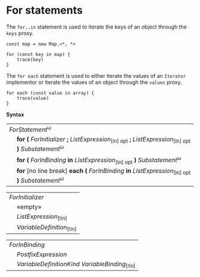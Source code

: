 # For statements

The `for..in` statement is used to iterate the keys of an object through the `keys` proxy.

```
const map = new Map.<*, *>

for (const key in map) {
    trace(key)
}
```

The `for each` statement is used to either iterate the values of an `Iterator` implementor or iterate the values of an object through the `values` proxy.

```
for each (const value in array) {
    trace(value)
}
```

**Syntax**

<table>
    <tr>
        <td colspan="2"><i>ForStatement</i><sup>ω</sup></td>
    </tr>
    <tr>
        <td>&nbsp;</td><td><b>for &#x28;</b> <i>ForInitializer</i> <b>;</b> <i>ListExpression</i><sub>[In] opt</sub> <b>;</b> <i>ListExpression</i><sub>[In] opt</sub> <b>&#x29;</b> <i>Substatement</i><sup>ω</sup></td>
    </tr>
    <tr>
        <td>&nbsp;</td><td><b>for &#x28;</b> <i>ForInBinding</i> <b>in</b> <i>ListExpression</i><sub>[In] opt</sub> <b>&#x29;</b> <i>Substatement</i><sup>ω</sup></td>
    </tr>
    <tr>
        <td>&nbsp;</td><td><b>for</b> [no line break] <b>each &#x28;</b> <i>ForInBinding</i> <b>in</b> <i>ListExpression</i><sub>[In] opt</sub> <b>&#x29;</b> <i>Substatement</i><sup>ω</sup></td>
    </tr>
</table>

<table>
    <tr>
        <td colspan="2"><i>ForInitializer</i></td>
    </tr>
    <tr>
        <td>&nbsp;</td><td>«empty»</td>
    </tr>
    <tr>
        <td>&nbsp;</td><td><i>ListExpression</i><sub>[!In]</sub></td>
    </tr>
    <tr>
        <td>&nbsp;</td><td><i>VariableDefinition</i><sub>[!In]</sub></td>
    </tr>
</table>

<table>
    <tr>
        <td colspan="2"><i>ForInBinding</i></td>
    </tr>
    <tr>
        <td>&nbsp;</td><td><i>PostfixExpression</i></td>
    </tr>
    <tr>
        <td>&nbsp;</td><td><i>VariableDefinitionKind</i> <i>VariableBinding</i><sub>[!In]</sub></td>
    </tr>
</table>